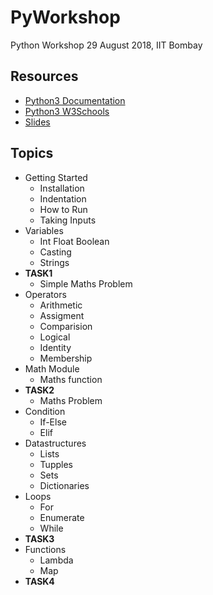 # PyWorkshop
Python Workshop 29 August 2018, IIT Bombay

## Resources
- [Python3 Documentation](https://docs.python.org/3/library/)
- [Python3 W3Schools](https://www.w3schools.com/python/default.asp)
- [Slides]()


## Topics 
- Getting Started
  - Installation
  - Indentation
  - How to Run
  - Taking Inputs
- Variables
  - Int Float Boolean
  - Casting
  - Strings
- **TASK1**
  - Simple Maths Problem
- Operators
  - Arithmetic
  - Assigment
  - Comparision
  - Logical 
  - Identity
  - Membership
- Math Module
  - Maths function
- **TASK2**
  - Maths Problem
- Condition
  - If-Else
  - Elif
- Datastructures
  - Lists
  - Tupples
  - Sets
  - Dictionaries
- Loops
  - For 
  - Enumerate
  - While
- **TASK3**
- Functions
  - Lambda
  - Map
- **TASK4**
  
  
